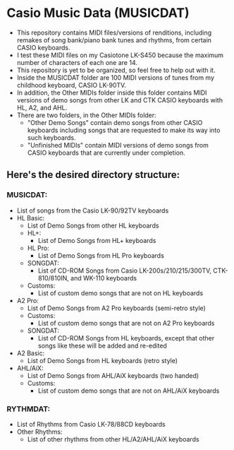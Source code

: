 # Casio Music Data (MUSICDAT)
- This repository contains MIDI files/versions of renditions, including remakes of song bank/piano bank tunes and rhythms, from certain CASIO keyboards.
- I test these MIDI files on my Casiotone LK-S450 because the maximum number of characters of each one are 14.
- This repository is yet to be organized, so feel free to help out with it.
- Inside the MUSICDAT folder are 100 MIDI versions of tunes from my childhood keyboard, CASIO LK-90TV.
- In addition, the Other MIDIs folder inside this folder contains MIDI versions of demo songs from other LK and CTK CASIO keyboards with HL, A2, and AHL.
- There are two folders, in the Other MIDIs folder:
  - "Other Demo Songs" contain demo songs from other CASIO keyboards including songs that are requested to make its way into such keyboards.
  - "Unfinished MIDIs" contain MIDI versions of demo songs from CASIO keyboards that are currently under completion.

## Here's the desired directory structure:

### MUSICDAT:
- List of songs from the Casio LK-90/92TV keyboards
- HL Basic:
  - List of Demo Songs from other HL keyboards
  - HL+:
    - List of Demo Songs from HL+ keyboards
  - HL Pro:
    - List of Demo Songs from HL Pro keyboards
  - SONGDAT:
    - List of CD-ROM Songs from Casio LK-200s/210/215/300TV, CTK-810/810IN, and WK-110 keyboards
  - Customs:
    - List of custom demo songs that are not on HL keyboards
- A2 Pro:
  - List of Demo Songs from A2 Pro keyboards (semi-retro style)
  - Customs:
    - List of custom demo songs that are not on A2 Pro keyboards
  - SONGDAT:
    - List of CD-ROM Songs from HL keyboards, except that other songs like these will be added and re-edited
- A2 Basic:
  - List of Demo Songs from HL keyboards (retro style)
- AHL/AiX:
  - List of Demo Songs from AHL/AiX keyboards (two handed)
  - Customs:
    - List of custom demo songs that are not on AHL/AiX keyboards

### RYTHMDAT:
- List of Rhythms from Casio LK-78/88CD keyboards
- Other Rhythms:
  - List of other rhythms from other HL/A2/AHL/AiX keyboards
